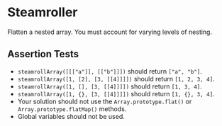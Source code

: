 # Steamroller

Flatten a nested array. You must account for varying levels of nesting.

## Assertion Tests
- `steamrollArray([[["a"]], [["b"]]])` should return `["a", "b"]`.
- `steamrollArray([1, [2], [3, [[4]]]])` should return `[1, 2, 3, 4]`.
- `steamrollArray([1, [], [3, [[4]]]])` should return `[1, 3, 4]`.
- `steamrollArray([1, {}, [3, [[4]]]])` should return `[1, {}, 3, 4]`.
- Your solution should not use the `Array.prototype.flat()` or `Array.prototype.flatMap()` methods.
- Global variables should not be used.

